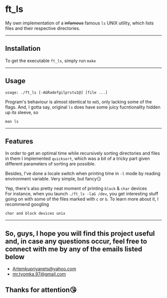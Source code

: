 # ft_ls

My own implementation of a ~~infamous~~ famous ```ls``` UNIX utility, which lists files and their respective directories.

---

## Installation

To get the executable `ft_ls`, simply run ```make```

---

## Usage

```
usage: ./ft_ls [-AGRadefgilprstu1@] [file ...]
```

Program's behaviour is almost identical to `md5`, only lacking some of the flags.
And, I gotta say, original ```ls``` does have some juicy fucntionality hidden up its sleeve, so

```
man ls
```

---

## Features

In order to get an optimal time while recursively sorting directories and files in them
I implemented `quicksort`, which was a bit of a tricky part given different parameters
of sorting are possible.

Besides, I've done a locale switch when printing time in `-l` mode
by reading environment variable. Very simple, but fancy😏

Yep, there's also pretty neat moment of printing `block` & `char` devices  
For instance, when you launch ```./ft_ls -laG /dev```, you get interesting stuff going on
with some of the files marked with `c` or `b`. To learn more about it, I recommend googling

```
char and block devices unix
```

---

## So, guys, I hope you will find this project useful and, in case any questions occur, feel free to connect with me by any of the emails listed below

- [Artemkupriyanets@yahoo.com](https://www.yahoo.com)  
- [mr.tyomka.97@gmail.com](https://www.gmail.com)  

## Thanks for attention:kissing_heart:
